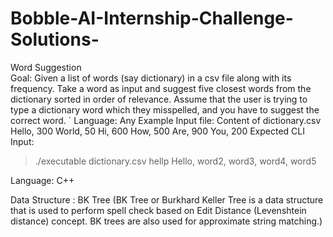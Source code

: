 # Bobble-AI-Internship-Challenge-Solutions-

Word Suggestion  
Goal: Given a list of words (say dictionary) in a csv file along with its frequency. Take a word as input and suggest five closest words from the dictionary sorted in order of relevance. 
Assume that the user is trying to type a dictionary word which they misspelled, and you have to suggest the correct word. `
Language: Any
Example Input file: 
Content of dictionary.csv 
Hello, 300
World, 50
Hi, 600
How, 500
Are, 900
You, 200
Expected CLI Input:
> ./executable dictionary.csv hellp 
Hello, word2, word3, word4, word5
 
 
Language: C++

Data Structure : BK Tree (BK Tree or Burkhard Keller Tree is a data structure that is used to perform spell check based on
                Edit Distance (Levenshtein distance) concept. 
                BK trees are also used for approximate string matching.)
                
